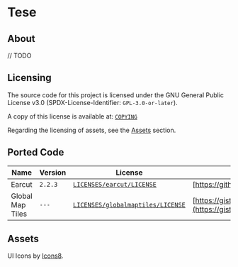 # Tese

## About

// TODO

## Licensing

The source code for this project is licensed under the GNU General Public License v3.0 (SPDX-License-Identifier: `GPL-3.0-or-later`).

A copy of this license is available at: [`COPYING`](COPYING)

Regarding the licensing of assets, see the [Assets](#assets) section.

## Ported Code

|  Name  |  Version  | License | Original Source Code |
|--------|-----------|---------|------------|
| Earcut | `2.2.3` | [`LICENSES/earcut/LICENSE`](LICENSES/earcut/LICENSE) | [https://github.com/mapbox/earcut](https://github.com/mapbox/earcut) |
| Global Map Tiles | `---` | [`LICENSES/globalmaptiles/LICENSE`](LICENSES/globalmaptiles/LICENSE) | [https://gist.github.com/maptiler/fddb5ce33ba995d5523de9afdf8ef118](https://gist.github.com/maptiler/fddb5ce33ba995d5523de9afdf8ef118) |

## Assets

UI Icons by [Icons8](https://icons8.com).
